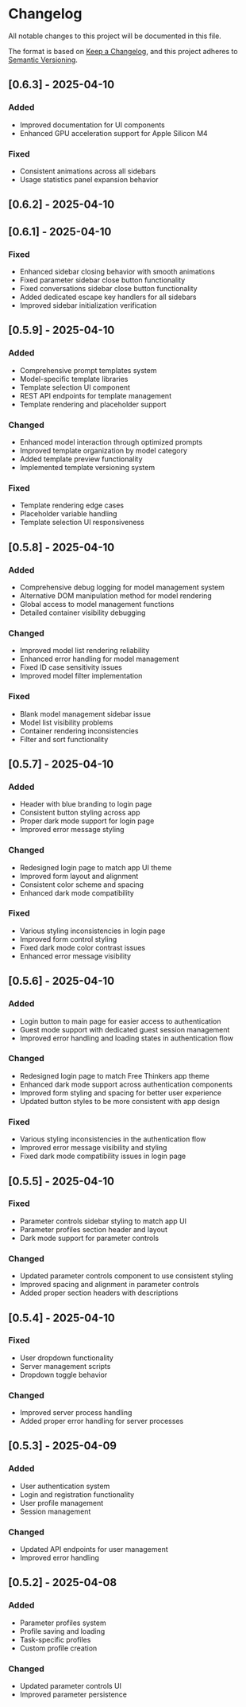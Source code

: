 # Changelog

All notable changes to this project will be documented in this file.

The format is based on [Keep a Changelog](https://keepachangelog.com/en/1.0.0/),
and this project adheres to [Semantic Versioning](https://semver.org/spec/v2.0.0.html).

## [0.6.3] - 2025-04-10

### Added
- Improved documentation for UI components
- Enhanced GPU acceleration support for Apple Silicon M4

### Fixed
- Consistent animations across all sidebars
- Usage statistics panel expansion behavior

## [0.6.2] - 2025-04-10

## [0.6.1] - 2025-04-10

### Fixed
- Enhanced sidebar closing behavior with smooth animations
- Fixed parameter sidebar close button functionality
- Fixed conversations sidebar close button functionality
- Added dedicated escape key handlers for all sidebars
- Improved sidebar initialization verification

## [0.5.9] - 2025-04-10

### Added
- Comprehensive prompt templates system
- Model-specific template libraries
- Template selection UI component
- REST API endpoints for template management
- Template rendering and placeholder support

### Changed
- Enhanced model interaction through optimized prompts
- Improved template organization by model category
- Added template preview functionality
- Implemented template versioning system

### Fixed
- Template rendering edge cases
- Placeholder variable handling
- Template selection UI responsiveness

## [0.5.8] - 2025-04-10

### Added
- Comprehensive debug logging for model management system
- Alternative DOM manipulation method for model rendering
- Global access to model management functions
- Detailed container visibility debugging

### Changed
- Improved model list rendering reliability
- Enhanced error handling for model management
- Fixed ID case sensitivity issues
- Improved model filter implementation

### Fixed
- Blank model management sidebar issue
- Model list visibility problems
- Container rendering inconsistencies
- Filter and sort functionality

## [0.5.7] - 2025-04-10

### Added
- Header with blue branding to login page
- Consistent button styling across app
- Proper dark mode support for login page
- Improved error message styling

### Changed
- Redesigned login page to match app UI theme
- Improved form layout and alignment
- Consistent color scheme and spacing
- Enhanced dark mode compatibility

### Fixed
- Various styling inconsistencies in login page
- Improved form control styling
- Fixed dark mode color contrast issues
- Enhanced error message visibility

## [0.5.6] - 2025-04-10

### Added
- Login button to main page for easier access to authentication
- Guest mode support with dedicated guest session management
- Improved error handling and loading states in authentication flow

### Changed
- Redesigned login page to match Free Thinkers app theme
- Enhanced dark mode support across authentication components
- Improved form styling and spacing for better user experience
- Updated button styles to be more consistent with app design

### Fixed
- Various styling inconsistencies in the authentication flow
- Improved error message visibility and styling
- Fixed dark mode compatibility issues in login page

## [0.5.5] - 2025-04-10

### Fixed
- Parameter controls sidebar styling to match app UI
- Parameter profiles section header and layout
- Dark mode support for parameter controls

### Changed
- Updated parameter controls component to use consistent styling
- Improved spacing and alignment in parameter controls
- Added proper section headers with descriptions

## [0.5.4] - 2025-04-10

### Fixed
- User dropdown functionality
- Server management scripts
- Dropdown toggle behavior

### Changed
- Improved server process handling
- Added proper error handling for server processes

## [0.5.3] - 2025-04-09

### Added
- User authentication system
- Login and registration functionality
- User profile management
- Session management

### Changed
- Updated API endpoints for user management
- Improved error handling

## [0.5.2] - 2025-04-08

### Added
- Parameter profiles system
- Profile saving and loading
- Task-specific profiles
- Custom profile creation

### Changed
- Updated parameter controls UI
- Improved parameter persistence
